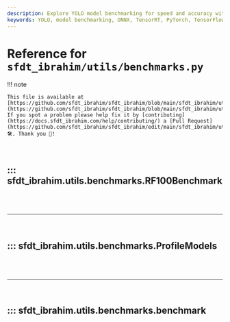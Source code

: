 ```yaml
---
description: Explore YOLO model benchmarking for speed and accuracy with formats like PyTorch, ONNX, TensorRT, and more. Detailed profiling & usage guides.
keywords: YOLO, model benchmarking, ONNX, TensorRT, PyTorch, TensorFlow, CoreML, profiling, SFDT_Ibrahim, model performance
---
```


# Reference for `sfdt_ibrahim/utils/benchmarks.py`

!!! note

    This file is available at [https://github.com/sfdt_ibrahim/sfdt_ibrahim/blob/main/sfdt_ibrahim/utils/benchmarks.py](https://github.com/sfdt_ibrahim/sfdt_ibrahim/blob/main/sfdt_ibrahim/utils/benchmarks.py). If you spot a problem please help fix it by [contributing](https://docs.sfdt_ibrahim.com/help/contributing/) a [Pull Request](https://github.com/sfdt_ibrahim/sfdt_ibrahim/edit/main/sfdt_ibrahim/utils/benchmarks.py) 🛠️. Thank you 🙏!

<br>

## ::: sfdt_ibrahim.utils.benchmarks.RF100Benchmark

<br><br><hr><br>

## ::: sfdt_ibrahim.utils.benchmarks.ProfileModels

<br><br><hr><br>

## ::: sfdt_ibrahim.utils.benchmarks.benchmark

<br><br>
